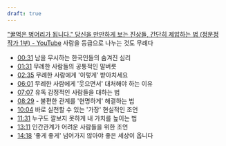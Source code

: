 ```yaml
---
draft: true
---
```

["꿀먹은 벙어리가 됩니다." 당신을 만만하게 보는 진상들, 간단히 제압하는 법 (정문정 작가 1부) - YouTube](https://www.youtube.com/watch?v=m_aijhme1ro)
사람을 등급으로 나누는 것도 무례다
- [00:31](https://www.youtube.com/watch?v=m_aijhme1ro&t=31s) 남을 무시하는 한국인들의 숨겨진 심리
- [01:31](https://www.youtube.com/watch?v=m_aijhme1ro&t=91s) 무례한 사람들의 공통적인 말버릇
- [02:35](https://www.youtube.com/watch?v=m_aijhme1ro&t=155s) 무례한 사람에게 '이렇게' 받아치세요
- [06:01](https://www.youtube.com/watch?v=m_aijhme1ro&t=361s) 무례한 사람에게 '웃으면서' 대처해야 하는 이유
- [07:07](https://www.youtube.com/watch?v=m_aijhme1ro&t=427s) 유독 감정적인 사람들을 대하는 법
- [08:29](https://www.youtube.com/watch?v=m_aijhme1ro&t=509s) - 불편한 관계를 '현명하게' 해결하는 법
- [10:04](https://www.youtube.com/watch?v=m_aijhme1ro&t=604s) 바로 실천할 수 있는 '가장' 현실적인 조언
- [11:31](https://www.youtube.com/watch?v=m_aijhme1ro&t=691s) 누구도 깔보지 못하게 내 가치를 높이는 법
- [13:11](https://www.youtube.com/watch?v=m_aijhme1ro&t=791s) 인간관계가 어려운 사람들을 위한 조언
- [14:18](https://www.youtube.com/watch?v=m_aijhme1ro&t=858s) '좋게 좋게' 넘어가지 않아야 좋은 세상이 옵니다

